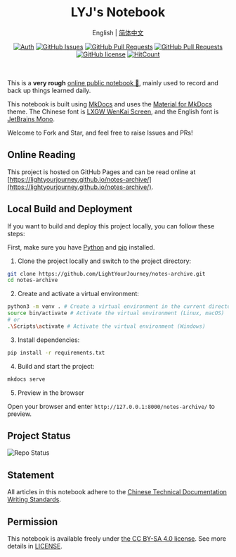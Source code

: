 <h1 align="center"><strong>LYJ's Notebook</strong></h1>

<div align="center">

English | [简体中文](./README.zh-CN.md)

</div>

<div align="center">

[![Auth](https://img.shields.io/badge/Auth-LYJ-ff69b4)](https://github.com/LightYourJourney)
[![GitHub Issues](https://img.shields.io/github/issues/LightYourJourney/notes-archive.svg)](https://github.com/LightYourJourney/notes-archive/issues)
[![GitHub Pull Requests](https://img.shields.io/github/issues-pr/LightYourJourney/notes-archive)](https://github.com/LightYourJourney/notes-archive/pulls)
[![GitHub Pull Requests](https://img.shields.io/github/stars/LightYourJourney/notes-archive)](https://github.com/LightYourJourney/notes-archive/stargazers)
[![GitHub license](https://img.shields.io/github/license/LightYourJourney/notes-archive)](https://github.com/LightYourJourney/notes-archive/blob/main/LICENSE)
[![HitCount](https://views.whatilearened.today/views/github/LightYourJourney/notes-archive.svg)](https://github.com/LightYourJourney/notes-archive)

</div>

<div align="center">
<img src="https://cdn.jsdelivr.net/gh/eryajf/tu@main/img/image_20240420_214408.gif" width="800"  height="3">
</div><br>

This is a **very rough** [online public notebook 📝](https://lightyourjourney.github.io/notes-archive/), mainly used to record and back up things learned daily.

This notebook is built using [MkDocs](https://www.mkdocs.org/) and uses the [Material for MkDocs](https://squidfunk.github.io/mkdocs-material/) theme. The Chinese font is [LXGW WenKai Screen](https://github.com/lxgw/LxgwWenKai-Screen), and the English font is [JetBrains Mono](https://www.jetbrains.com/lp/mono/).

Welcome to Fork and Star, and feel free to raise Issues and PRs!

## Online Reading

This project is hosted on GitHub Pages and can be read online at [https://lightyourjourney.github.io/notes-archive/](https://lightyourjourney.github.io/notes-archive/).

## Local Build and Deployment

If you want to build and deploy this project locally, you can follow these steps:

First, make sure you have [Python](https://www.python.org/) and [pip](https://pypi.org/project/pip/) installed.

1. Clone the project locally and switch to the project directory:

```bash
git clone https://github.com/LightYourJourney/notes-archive.git
cd notes-archive
```

2. Create and activate a virtual environment:

```bash
python3 -m venv . # Create a virtual environment in the current directory
source bin/activate # Activate the virtual environment (Linux, macOS)
# or
.\Scripts\activate # Activate the virtual environment (Windows)
```

3. Install dependencies:

```bash
pip install -r requirements.txt
```

4. Build and start the project:

```bash
mkdocs serve
```

5. Preview in the browser

Open your browser and enter `http://127.0.0.1:8000/notes-archive/` to preview.

## Project Status

![Repo Status](https://repobeats.axiom.co/api/embed/e8e3ef5e020b4705bb7d326cbe97114fad81d3db.svg)

## Statement

All articles in this notebook adhere to the [Chinese Technical Documentation Writing Standards](https://github.com/ruanyf/document-style-guide).

## Permission

This notebook is available freely under [the CC BY-SA 4.0 license](https://creativecommons.org/licenses/by-sa/4.0/). See more details in [LICENSE](./LICENSE).